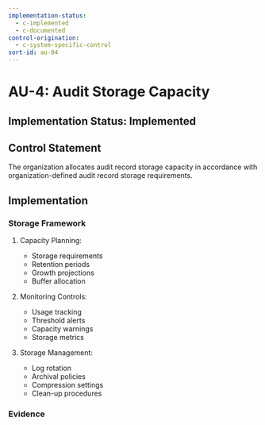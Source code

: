 ```yaml
---
implementation-status:
  - c-implemented
  - c-documented
control-origination:
  - c-system-specific-control
sort-id: au-04
---
```


# AU-4: Audit Storage Capacity

## Implementation Status: Implemented

## Control Statement

The organization allocates audit record storage capacity in accordance with organization-defined audit record storage requirements.

## Implementation

### Storage Framework

1. Capacity Planning:
   - Storage requirements
   - Retention periods
   - Growth projections
   - Buffer allocation

2. Monitoring Controls:
   - Usage tracking
   - Threshold alerts
   - Capacity warnings
   - Storage metrics

3. Storage Management:
   - Log rotation
   - Archival policies
   - Compression settings
   - Clean-up procedures

### Evidence
